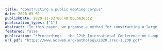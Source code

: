```yaml
---
title: "Constructing a public meeting corpus"
date: 2020-05-01
publishDate: 2020-11-02T06:48:06.563631Z
publication_types: ["1"]
abstract: "In this paper, we propose a method for constructing a large corpus about a century of public meetings in historical Australian newspapers, and analyze the constructed corpus. The corpus construction method is based on image processing and Optical Character Recognition (OCR). We digitize and transcribe texts of the specific topic of public meeting. Experiments show that our proposed method achieves a F-score of 71.5% with a high recall of 97.5% for corpus construction. This allows us to feed a content search tool for temporal and semantic content analysis."
featured: false
publication: "*Proceedings - the 12th International Conference on Language Resources and Evaluation (LREC 2020)*"
url_pdf: "https://www.aclweb.org/anthology/2020.lrec-1.238.pdf"
---
```


